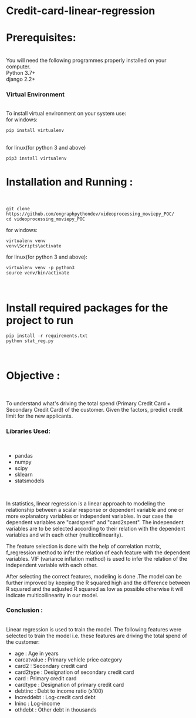 # Credit-card-linear-regression

<h1>Prerequisites:</h1><br>
You will need the following programmes properly installed on your computer.<br>
Python 3.7+ <br>
django 2.2+ <br>

<h3>Virtual Environment</h3><br>
To install virtual environment on your system use:<br>
for windows:

```shell
pip install virtualenv
```
<br>
for linux(for python 3 and above)

```shell
pip3 install virtualenv
```

<h1>Installation and Running :</h1><br>

```shell
git clone https://github.com/ongraphpythondev/videoprocessing_moviepy_POC/
cd videoprocessing_moviepy_POC
```

for windows:
```shell
virtualenv venv
venv\Scripts\activate
```
for linux(for python 3 and above):
```shell
virtualenv venv -p python3
source venv/bin/activate
```
<br>
<h1>Install required packages for the project to run</h1>

```shell
pip install -r requirements.txt
python stat_reg.py
```

<br>
<h1>Objective :</h1><br>

To understand what's driving the total spend (Primary Credit Card +
Secondary Credit Card) of the customer. Given the factors, predict credit limit for the new applicants.

<h3>Libraries Used:</h3><br>

- pandas
- numpy
- scipy
- sklearn
- statsmodels
<br>

In statistics, linear regression is a linear approach to modeling the relationship between a scalar response or dependent variable and one or more explanatory variables or independent variables. In our case the  dependent variables are "cardspent" and "card2spent". The independent variables are to be selected according to their relation with the dependent variables and with each other (multicollinearity). 

The feature selection is done with the help of correlation matrix, f_regression method to infer the relation of each feature with the dependent variables. 
VIF (variance inflation method) is used to infer the relation of the independent variable with each other.

After selecting the correct features, modeling is done .The model can be further improved by keeping the R squared high and the difference between R squared and the adjusted R squared as low as possible otherwise it will indicate multicollinearity in our model. 

<h3>Conclusion :</h3><br>
Linear regression is used to train the model. The following features were selected to train the model i.e. these features are driving the total spend of the customer:

- age : Age in years 
- carcatvalue : Primary vehicle price category
- card2 : Secondary credit card
- card2type : Designation of secondary credit card
- card : Primary credit card
- cardtype : Designation of primary credit card
- debtinc : Debt to income ratio (x100)
- lncreddebt : Log-credit card debt
- lninc : Log-income
- othdebt : Other debt in thousands

